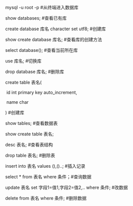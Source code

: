 mysql -u root -p  #从终端进入数据库

show databases;    #查看已有库

create database 库名 character set utf8;  #创建库

show create database 库名;  #查看库的创建方法

select database();  #查看当前所在库

use 库名;	#切换库

drop database 库名;	#删除库

create table 表名(

​	id int primary key auto_increment,

​	name char

)    #创建库

show tables;	#查看数据表

show create table 表名;

desc 表名;	#查看表结构

drop table 表名;	#删除表

insert into 表名 values (),()..;	#插入记录

select * from 表名 where 条件；#查询数据

update 表名 set 字段1=值1,字段2=值2,.. where 条件; #改数据

delete from 表名 where 条件;	#删除数据						

